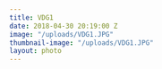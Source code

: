```yaml
---
title: VDG1
date: 2018-04-30 20:19:00 Z
image: "/uploads/VDG1.JPG"
thumbnail-image: "/uploads/VDG1.JPG"
layout: photo
---
```


